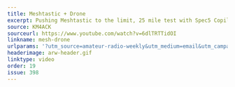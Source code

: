 ```yaml
---
title: Meshtastic + Drone
excerpt: Pushing Meshtastic to the limit, 25 mile test with Spec5 Copilot.
source: KM4ACK
sourceurl: https://www.youtube.com/watch?v=6dlTRTTidOI
linkname: mesh-drone
urlparams: '?utm_source=amateur-radio-weekly&utm_medium=email&utm_campaign=newsletter'
headerimage: arw-header.gif
linktype: video
order: 19
issue: 398
---
```

